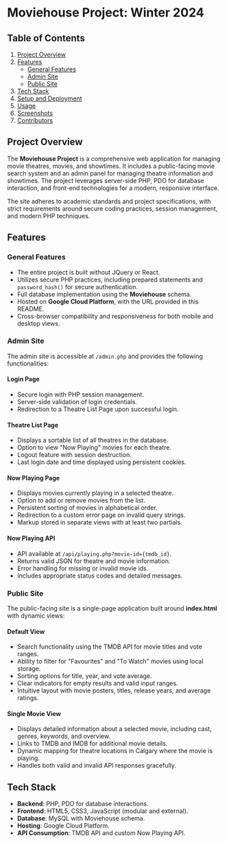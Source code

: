 # Moviehouse Project: Winter 2024

## Table of Contents
1. [Project Overview](#project-overview)
2. [Features](#features)
   - [General Features](#general-features)
   - [Admin Site](#admin-site)
   - [Public Site](#public-site)
3. [Tech Stack](#tech-stack)
4. [Setup and Deployment](#setup-and-deployment)
5. [Usage](#usage)
6. [Screenshots](#screenshots)
7. [Contributors](#contributors)

## Project Overview
The **Moviehouse Project** is a comprehensive web application for managing movie theatres, movies, and showtimes. It includes a public-facing movie search system and an admin panel for managing theatre information and showtimes. The project leverages server-side PHP, PDO for database interaction, and front-end technologies for a modern, responsive interface.

The site adheres to academic standards and project specifications, with strict requirements around secure coding practices, session management, and modern PHP techniques.

## Features

### General Features
- The entire project is built without JQuery or React.
- Utilizes secure PHP practices, including prepared statements and `password_hash()` for secure authentication.
- Full database implementation using the **Moviehouse** schema.
- Hosted on **Google Cloud Platform**, with the URL provided in this README.
- Cross-browser compatibility and responsiveness for both mobile and desktop views.

### Admin Site
The admin site is accessible at `/admin.php` and provides the following functionalities:

#### Login Page
- Secure login with PHP session management.
- Server-side validation of login credentials.
- Redirection to a Theatre List Page upon successful login.

#### Theatre List Page
- Displays a sortable list of all theatres in the database.
- Option to view "Now Playing" movies for each theatre.
- Logout feature with session destruction.
- Last login date and time displayed using persistent cookies.

#### Now Playing Page
- Displays movies currently playing in a selected theatre.
- Option to add or remove movies from the list.
- Persistent sorting of movies in alphabetical order.
- Redirection to a custom error page on invalid query strings.
- Markup stored in separate views with at least two partials.

#### Now Playing API
- API available at `/api/playing.php?movie-id={tmdb_id}`.
- Returns valid JSON for theatre and movie information.
- Error handling for missing or invalid movie ids.
- Includes appropriate status codes and detailed messages.

### Public Site
The public-facing site is a single-page application built around **index.html** with dynamic views:

#### Default View
- Search functionality using the TMDB API for movie titles and vote ranges.
- Ability to filter for "Favourites" and "To Watch" movies using local storage.
- Sorting options for title, year, and vote average.
- Clear indicators for empty results and valid input ranges.
- Intuitive layout with movie posters, titles, release years, and average ratings.

#### Single Movie View
- Displays detailed information about a selected movie, including cast, genres, keywords, and overview.
- Links to TMDB and IMDB for additional movie details.
- Dynamic mapping for theatre locations in Calgary where the movie is playing.
- Handles both valid and invalid API responses gracefully.

## Tech Stack
- **Backend**: PHP, PDO for database interactions.
- **Frontend**: HTML5, CSS3, JavaScript (modular and external).
- **Database**: MySQL with Moviehouse schema.
- **Hosting**: Google Cloud Platform.
- **API Consumption**: TMDB API and custom Now Playing API.
